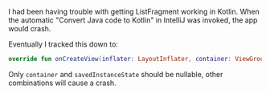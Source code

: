 I had been having trouble with getting ListFragment working in Kotlin.  When the automatic "Convert Java code to Kotlin" in IntelliJ was invoked, the app would crash.

Eventually I tracked this down to:
```kotlin
override fun onCreateView(inflater: LayoutInflater, container: ViewGroup?, savedInstanceState: Bundle?): View
```
Only `container` and `savedInstanceState` should be nullable, other combinations will cause a crash.
